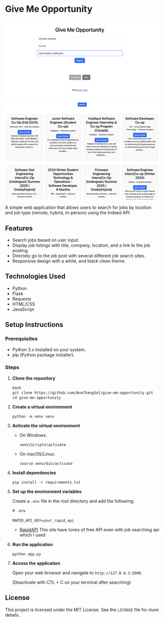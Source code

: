 # Give Me Opportunity

![image](/assets/gmo-search.png)
![image2](/assets/gmo-search-result.png)

A simple web application that allows users to search for jobs by location and job type (remote, hybrid, in-person) using the Indeed API.

## Features

- Search jobs based on user input.
- Display job listings with title, company, location, and a link to the job posting.
- Directely go to the job post with several different job search sites.
- Responsive design with a white, and black clean theme.

## Technologies Used

- Python
- Flask
- Requests
- HTML/CSS
- JavaScript

## Setup Instructions

### Prerequisites

- Python 3.x installed on your system.
- pip (Python package installer).

### Steps

1. **Clone the repository**

   ```
   bash
   git clone https://github.com/AnnChangSal/give-me-opportunity.git
   cd give-me-opportunity
   ```
2. **Create a virtual environment**

   ```
   python -m venv venv
   ```
3. **Activate the virtual environment**

   - On Windows:
     ```
     venv\Scripts\activate
     ```
   - On macOS/Linux:
     ```
     source venv/bin/activate
     ```
4. **Install dependencies**

   ```
   pip install -r requirements.txt
   ```
5. **Set up the environment variables**

   Create a `.env` file in the root directory and add the following:
   ```
   # .env

   RAPID_API_KEY=your_rapid_api

   ```
   - [RapidAPI](https://rapidapi.com/hub) This site have tones of free API even with job searching api which I used
6. **Run the application**

   ```
   python app.py
   ```
7. **Access the application**

   Open your web browser and navigate to `http://127.0.0.1:5000`.

   (Deactivate with CTL + C on your terminal after searching)

## License

This project is licensed under the MIT License. See the `LICENSE` file for more details.
